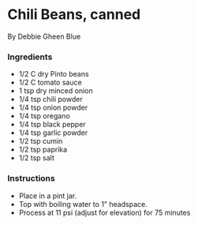 # Chili Beans, canned

By Debbie Gheen Blue

### Ingredients

* 1/2 C dry Pinto beans
* 1/2 C tomato sauce
* 1 tsp dry minced onion
* 1/4 tsp chili powder
* 1/4 tsp onion powder
* 1/4 tsp oregano
* 1/4 tsp black pepper
* 1/4 tsp garlic powder
* 1/2 tsp cumin
* 1/2 tsp paprika
* 1/2 tsp salt

### Instructions

* Place in a pint jar.
* Top with boiling water to 1" headspace.
* Process at 11 psi (adjust for elevation) for 75 minutes
